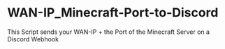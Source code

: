 # WAN-IP_Minecraft-Port-to-Discord
This Script sends your WAN-IP + the Port of the Minecraft Server on a Discord Webhook
